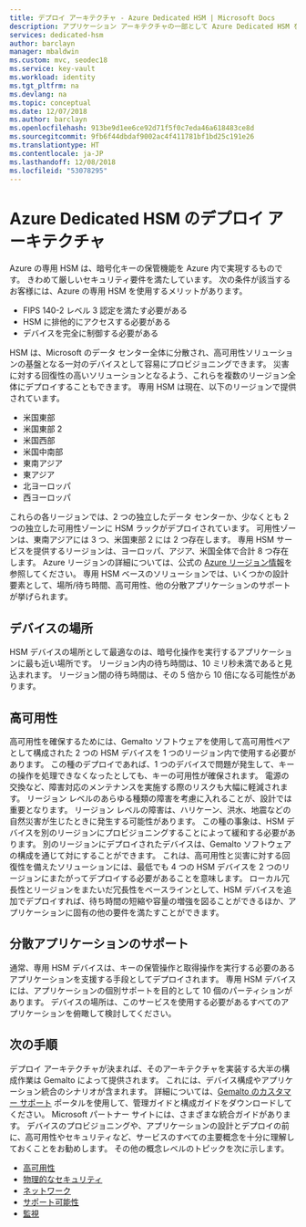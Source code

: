 ```yaml
---
title: デプロイ アーキテクチャ - Azure Dedicated HSM | Microsoft Docs
description: アプリケーション アーキテクチャの一部として Azure Dedicated HSM を使用するときの基本設計に関する考慮事項
services: dedicated-hsm
author: barclayn
manager: mbaldwin
ms.custom: mvc, seodec18
ms.service: key-vault
ms.workload: identity
ms.tgt_pltfrm: na
ms.devlang: na
ms.topic: conceptual
ms.date: 12/07/2018
ms.author: barclayn
ms.openlocfilehash: 913be9d1ee6ce92d71f5f0c7eda46a618483ce8d
ms.sourcegitcommit: 9fb6f44dbdaf9002ac4f411781bf1bd25c191e26
ms.translationtype: HT
ms.contentlocale: ja-JP
ms.lasthandoff: 12/08/2018
ms.locfileid: "53078295"
---
```

# <a name="azure-dedicated-hsm-deployment-architecture"></a>Azure Dedicated HSM のデプロイ アーキテクチャ

Azure の専用 HSM は、暗号化キーの保管機能を Azure 内で実現するものです。 きわめて厳しいセキュリティ要件を満たしています。 次の条件が該当するお客様には、Azure の専用 HSM を使用するメリットがあります。

* FIPS 140-2 レベル 3 認定を満たす必要がある
* HSM に排他的にアクセスする必要がある
* デバイスを完全に制御する必要がある

HSM は、Microsoft のデータ センター全体に分散され、高可用性ソリューションの基盤となる一対のデバイスとして容易にプロビジョニングできます。 災害に対する回復性の高いソリューションとなるよう、これらを複数のリージョン全体にデプロイすることもできます。 専用 HSM は現在、以下のリージョンで提供されています。

* 米国東部
* 米国東部 2
* 米国西部
* 米国中南部
* 東南アジア
* 東アジア
* 北ヨーロッパ
* 西ヨーロッパ

これらの各リージョンでは、2 つの独立したデータ センターか、少なくとも 2 つの独立した可用性ゾーンに HSM ラックがデプロイされています。 可用性ゾーンは、東南アジアには 3 つ、米国東部 2 には 2 つ存在します。 専用 HSM サービスを提供するリージョンは、ヨーロッパ、アジア、米国全体で合計 8 つ存在します。 Azure リージョンの詳細については、公式の [Azure リージョン情報](https://azure.microsoft.com/global-infrastructure/regions/)を参照してください。
専用 HSM ベースのソリューションでは、いくつかの設計要素として、場所/待ち時間、高可用性、他の分散アプリケーションのサポートが挙げられます。

## <a name="device-location"></a>デバイスの場所

HSM デバイスの場所として最適なのは、暗号化操作を実行するアプリケーションに最も近い場所です。 リージョン内の待ち時間は、10 ミリ秒未満であると見込まれます。 リージョン間の待ち時間は、その 5 倍から 10 倍になる可能性があります。

## <a name="high-availability"></a>高可用性

高可用性を確保するためには、Gemalto ソフトウェアを使用して高可用性ペアとして構成された 2 つの HSM デバイスを 1 つのリージョン内で使用する必要があります。 この種のデプロイであれば、1 つのデバイスで問題が発生して、キーの操作を処理できなくなったとしても、キーの可用性が確保されます。 電源の交換など、障害対応のメンテナンスを実施する際のリスクも大幅に軽減されます。 リージョン レベルのあらゆる種類の障害を考慮に入れることが、設計では重要となります。 リージョン レベルの障害は、ハリケーン、洪水、地震などの自然災害が生じたときに発生する可能性があります。 この種の事象は、HSM デバイスを別のリージョンにプロビジョニングすることによって緩和する必要があります。 別のリージョンにデプロイされたデバイスは、Gemalto ソフトウェアの構成を通じて対にすることができます。 これは、高可用性と災害に対する回復性を備えたソリューションには、最低でも 4 つの HSM デバイスを 2 つのリージョンにまたがってデプロイする必要があることを意味します。 ローカル冗長性とリージョンをまたいだ冗長性をベースラインとして、HSM デバイスを追加でデプロイすれば、待ち時間の短縮や容量の増強を図ることができるほか、アプリケーションに固有の他の要件を満たすことができます。

## <a name="distributed-application-support"></a>分散アプリケーションのサポート

通常、専用 HSM デバイスは、キーの保管操作と取得操作を実行する必要のあるアプリケーションを支援する手段としてデプロイされます。 専用 HSM デバイスには、アプリケーションの個別サポートを目的として 10 個のパーティションがあります。 デバイスの場所は、このサービスを使用する必要があるすべてのアプリケーションを俯瞰して検討してください。

## <a name="next-steps"></a>次の手順

デプロイ アーキテクチャが決まれば、そのアーキテクチャを実装する大半の構成作業は Gemalto によって提供されます。 これには、デバイス構成やアプリケーション統合のシナリオが含まれます。 詳細については、[Gemalto のカスタマー サポート](https://supportportal.gemalto.com/csm/) ポータルを使用して、管理ガイドと構成ガイドをダウンロードしてください。 Microsoft パートナー サイトには、さまざまな統合ガイドがあります。
デバイスのプロビジョニングや、アプリケーションの設計とデプロイの前に、高可用性やセキュリティなど、サービスのすべての主要概念を十分に理解しておくことをお勧めします。
その他の概念レベルのトピックを次に示します。

* [高可用性](high-availability.md)
* [物理的なセキュリティ](physical-security.md)
* [ネットワーク](networking.md)
* [サポート可能性](supportability.md)
* [監視](monitoring.md)
